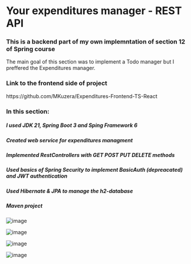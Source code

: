 <h1>Your expenditures manager - REST API</h1>
<h3>This is a backend part of my own implemntation of section 12 of Spring course </h3>

The main goal of this section was to implement a Todo manager but I preffered the Expenditures manager.
<h3>Link to the frontend side of project </h3>
https://github.com/MKuzera/Expenditures-Frontend-TS-React


<h3>In this section:</h3>


<h5>I used JDK 21, Spring Boot 3 and Sping Framework 6</h5>


<h5>Created web service for expenditures managment</h5>


<h5>Implemented RestControllers with GET POST PUT DELETE methods</h5>


<h5>Used basics of Spring Security to implement BasicAuth (depreacated) and JWT authentication</h5>


<h5>Used Hibernate & JPA to manage the h2-database</h5>


<h5>Maven project</h5>


![image](https://github.com/MKuzera/Expenditures-Backend-Java-Spring/assets/116084403/2737e1de-9063-4206-a290-6d872c4e69b7)

![image](https://github.com/MKuzera/Expenditures-Backend-Java-Spring/assets/116084403/49227489-f17b-49f6-93e3-3f304db20122)

![image](https://github.com/MKuzera/Expenditures-Backend-Java-Spring/assets/116084403/fb7e8c31-24a8-4c4c-9eb7-d78927642041)

![image](https://github.com/MKuzera/Expenditures-Backend-Java-Spring/assets/116084403/4dd907fd-4757-400e-9d24-1dd85b2ec4a4)
